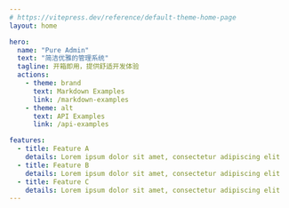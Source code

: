 ```yaml
---
# https://vitepress.dev/reference/default-theme-home-page
layout: home

hero:
  name: "Pure Admin"
  text: "简洁优雅的管理系统"
  tagline: 开箱即用，提供舒适开发体验
  actions:
    - theme: brand
      text: Markdown Examples
      link: /markdown-examples
    - theme: alt
      text: API Examples
      link: /api-examples

features:
  - title: Feature A
    details: Lorem ipsum dolor sit amet, consectetur adipiscing elit
  - title: Feature B
    details: Lorem ipsum dolor sit amet, consectetur adipiscing elit
  - title: Feature C
    details: Lorem ipsum dolor sit amet, consectetur adipiscing elit
---
```


